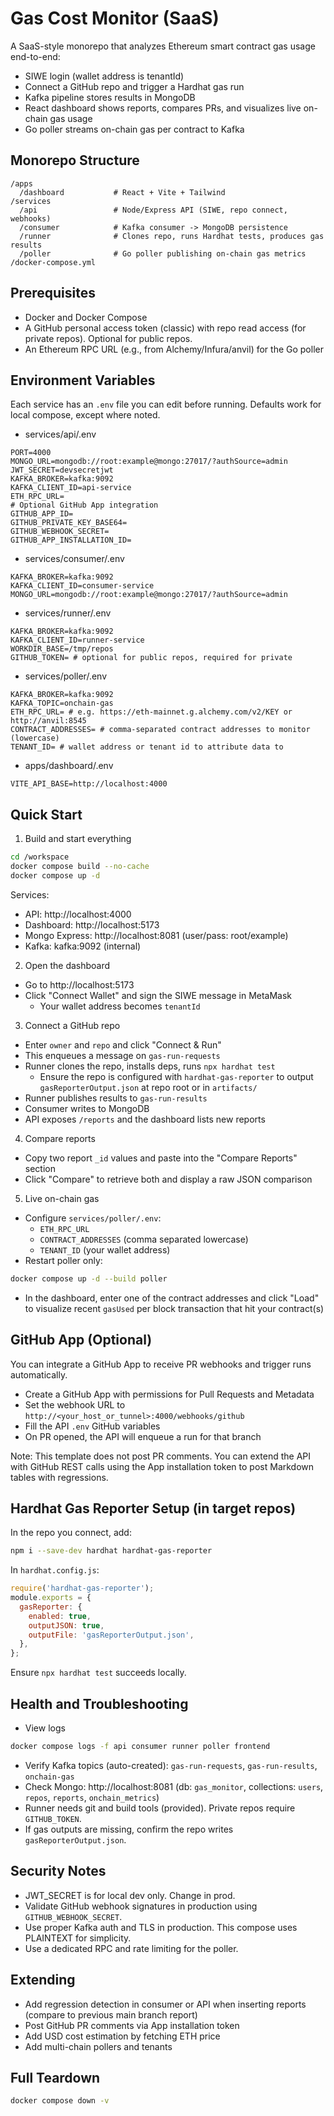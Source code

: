 # Gas Cost Monitor (SaaS)

A SaaS-style monorepo that analyzes Ethereum smart contract gas usage end-to-end:
- SIWE login (wallet address is tenantId)
- Connect a GitHub repo and trigger a Hardhat gas run
- Kafka pipeline stores results in MongoDB
- React dashboard shows reports, compares PRs, and visualizes live on-chain gas usage
- Go poller streams on-chain gas per contract to Kafka

## Monorepo Structure

```
/apps
  /dashboard           # React + Vite + Tailwind
/services
  /api                 # Node/Express API (SIWE, repo connect, webhooks)
  /consumer            # Kafka consumer -> MongoDB persistence
  /runner              # Clones repo, runs Hardhat tests, produces gas results
  /poller              # Go poller publishing on-chain gas metrics
/docker-compose.yml
```

## Prerequisites

- Docker and Docker Compose
- A GitHub personal access token (classic) with repo read access (for private repos). Optional for public repos.
- An Ethereum RPC URL (e.g., from Alchemy/Infura/anvil) for the Go poller

## Environment Variables

Each service has an `.env` file you can edit before running. Defaults work for local compose, except where noted.

- services/api/.env
```
PORT=4000
MONGO_URL=mongodb://root:example@mongo:27017/?authSource=admin
JWT_SECRET=devsecretjwt
KAFKA_BROKER=kafka:9092
KAFKA_CLIENT_ID=api-service
ETH_RPC_URL=
# Optional GitHub App integration
GITHUB_APP_ID=
GITHUB_PRIVATE_KEY_BASE64=
GITHUB_WEBHOOK_SECRET=
GITHUB_APP_INSTALLATION_ID=
```

- services/consumer/.env
```
KAFKA_BROKER=kafka:9092
KAFKA_CLIENT_ID=consumer-service
MONGO_URL=mongodb://root:example@mongo:27017/?authSource=admin
```

- services/runner/.env
```
KAFKA_BROKER=kafka:9092
KAFKA_CLIENT_ID=runner-service
WORKDIR_BASE=/tmp/repos
GITHUB_TOKEN= # optional for public repos, required for private
```

- services/poller/.env
```
KAFKA_BROKER=kafka:9092
KAFKA_TOPIC=onchain-gas
ETH_RPC_URL= # e.g. https://eth-mainnet.g.alchemy.com/v2/KEY or http://anvil:8545
CONTRACT_ADDRESSES= # comma-separated contract addresses to monitor (lowercase)
TENANT_ID= # wallet address or tenant id to attribute data to
```

- apps/dashboard/.env
```
VITE_API_BASE=http://localhost:4000
```

## Quick Start

1) Build and start everything

```bash
cd /workspace
docker compose build --no-cache
docker compose up -d
```

Services:
- API: http://localhost:4000
- Dashboard: http://localhost:5173
- Mongo Express: http://localhost:8081 (user/pass: root/example)
- Kafka: kafka:9092 (internal)

2) Open the dashboard

- Go to http://localhost:5173
- Click "Connect Wallet" and sign the SIWE message in MetaMask
  - Your wallet address becomes `tenantId`

3) Connect a GitHub repo

- Enter `owner` and `repo` and click "Connect & Run"
- This enqueues a message on `gas-run-requests`
- Runner clones the repo, installs deps, runs `npx hardhat test`
  - Ensure the repo is configured with `hardhat-gas-reporter` to output `gasReporterOutput.json` at repo root or in `artifacts/`
- Runner publishes results to `gas-run-results`
- Consumer writes to MongoDB
- API exposes `/reports` and the dashboard lists new reports

4) Compare reports

- Copy two report `_id` values and paste into the "Compare Reports" section
- Click "Compare" to retrieve both and display a raw JSON comparison

5) Live on-chain gas

- Configure `services/poller/.env`:
  - `ETH_RPC_URL`
  - `CONTRACT_ADDRESSES` (comma separated lowercase)
  - `TENANT_ID` (your wallet address)
- Restart poller only:

```bash
docker compose up -d --build poller
```

- In the dashboard, enter one of the contract addresses and click "Load" to visualize recent `gasUsed` per block transaction that hit your contract(s)

## GitHub App (Optional)

You can integrate a GitHub App to receive PR webhooks and trigger runs automatically.
- Create a GitHub App with permissions for Pull Requests and Metadata
- Set the webhook URL to `http://<your_host_or_tunnel>:4000/webhooks/github`
- Fill the API `.env` GitHub variables
- On PR opened, the API will enqueue a run for that branch

Note: This template does not post PR comments. You can extend the API with GitHub REST calls using the App installation token to post Markdown tables with regressions.

## Hardhat Gas Reporter Setup (in target repos)

In the repo you connect, add:

```bash
npm i --save-dev hardhat hardhat-gas-reporter
```

In `hardhat.config.js`:

```js
require('hardhat-gas-reporter');
module.exports = {
  gasReporter: {
    enabled: true,
    outputJSON: true,
    outputFile: 'gasReporterOutput.json',
  },
};
```

Ensure `npx hardhat test` succeeds locally.

## Health and Troubleshooting

- View logs
```bash
docker compose logs -f api consumer runner poller frontend
```

- Verify Kafka topics (auto-created): `gas-run-requests`, `gas-run-results`, `onchain-gas`
- Check Mongo: http://localhost:8081 (db: `gas_monitor`, collections: `users`, `repos`, `reports`, `onchain_metrics`)
- Runner needs git and build tools (provided). Private repos require `GITHUB_TOKEN`.
- If gas outputs are missing, confirm the repo writes `gasReporterOutput.json`.

## Security Notes

- JWT_SECRET is for local dev only. Change in prod.
- Validate GitHub webhook signatures in production using `GITHUB_WEBHOOK_SECRET`.
- Use proper Kafka auth and TLS in production. This compose uses PLAINTEXT for simplicity.
- Use a dedicated RPC and rate limiting for the poller.

## Extending

- Add regression detection in consumer or API when inserting reports (compare to previous main branch report)
- Post GitHub PR comments via App installation token
- Add USD cost estimation by fetching ETH price
- Add multi-chain pollers and tenants

## Full Teardown

```bash
docker compose down -v
```